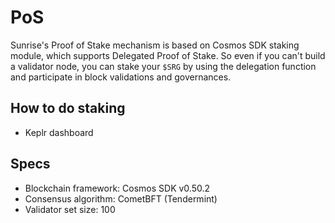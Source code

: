 # PoS

Sunrise's Proof of Stake mechanism is based on Cosmos SDK staking module, which supports Delegated Proof of Stake. So even if you can't build a validator node, you can stake your `$SRG` by using the delegation function and participate in block validations and governances.

## How to do staking

* Keplr dashboard

## Specs

* Blockchain framework: Cosmos SDK v0.50.2
* Consensus algorithm: CometBFT (Tendermint)
* Validator set size: 100
